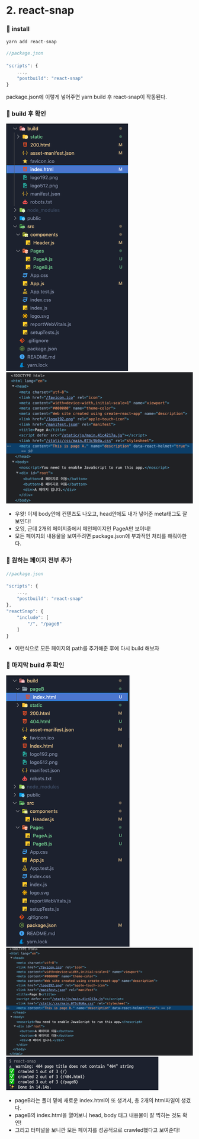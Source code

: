 # 2. react-snap

### 🚀 install

```jsx
yarn add react-snap
```

```jsx
//package.json

"scripts": {
	...,
	"postbuild": "react-snap"
}
```

package.json에 이렇게 넣어주면 yarn build 후 react-snap이 작동된다.

### 🚀 build 후 확인

<img src="./Images/1.png"/>

<img src="./Images/2.png"/>

- 우왓! 이제 body안에 컨텐츠도 나오고, head안에도 내가 넣어준 meta태그도 잘 보인다!
- 오잉, 근데 2개의 페이지중에서 메인페이지인 PageA만 보이네!
- 모든 페이지의 내용물을 보여주려면 package.json에 부과적인 처리를 해줘야한다.

### 🚀 원하는 페이지 전부 추가

```jsx
//package.json

"scripts": {
	...,
	"postbuild": "react-snap"
},
"reactSnap": {
	"include": [
		"/", "/pageB"
	]
}
```

- 이런식으로 모든 페이지의 path를 추가해준 후에 다시 build 해보자

### 🚀 마지막 build 후 확인

<img src="./Images/3.png"/>

<img src="./Images/4.png"/>

<img src="./Images/5.png"/>

- pageB라는 폴더 밑에 새로운 index.html이 또 생겨서, 총 2개의 html파일이 생겼다.
- pageB의 index.html을 열어보니 head, body 태그 내용물이 잘 찍히는 것도 확인!
- 그리고 터미널을 보니깐 모든 페이지를 성공적으로 crawled했다고 보여준다!
